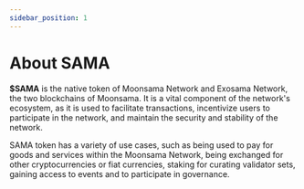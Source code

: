 ```yaml
---
sidebar_position: 1
---
```


# About SAMA

**$SAMA** is the native token of Moonsama Network and Exosama Network, the two blockchains of Moonsama. It is a vital component of the 
network's ecosystem, as it is used to facilitate transactions, incentivize users to participate in the network, and 
maintain the security and stability of the network. 

SAMA token has a variety of use cases, such as being used to pay for goods and services within the Moonsama Network, 
being exchanged for other cryptocurrencies or fiat currencies, staking for curating validator sets, gaining access to events and to participate in governance. 
